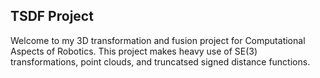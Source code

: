 
## TSDF Project

Welcome to my 3D transformation and fusion project for Computational Aspects of Robotics. This project makes heavy use of SE(3)
transformations, point clouds, and truncatsed signed distance functions.


